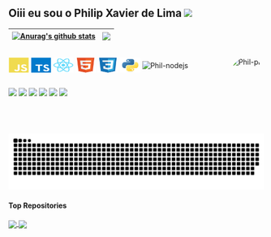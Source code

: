 ## Oiii eu sou o Philip Xavier de Lima <img src="https://raw.githubusercontent.com/MartinHeinz/MartinHeinz/master/wave.gif" width="40">


| <a href="https://github.com/anuraghazra/github-readme-stats"><img align="center" src="https://github-readme-stats.vercel.app/api?username=philipxlima&show_icons=true&include_all_commits=true&theme=chartreuse-dark&hide_border=true" alt="Anurag's github stats" /></a> | <a href="https://github.com/anuraghazra/github-readme-stats"><img align="center" src="https://github-readme-stats.vercel.app/api/top-langs/?username=philipxlima&layout=compact&theme=chartreuse-dark&hide_border=true" /></a> |
| ------------- | ------------- |



<div style="display: inline_block"><br>
  <img align="center" alt="Phil-Js" height="30" width="40" src="https://raw.githubusercontent.com/devicons/devicon/master/icons/javascript/javascript-plain.svg">
  <img align="center" alt="Phil-Ts" height="30" width="40" src="https://raw.githubusercontent.com/devicons/devicon/master/icons/typescript/typescript-plain.svg">
  <img align="center" alt="Phil-React" height="30" width="40" src="https://raw.githubusercontent.com/devicons/devicon/master/icons/react/react-original.svg">
  <img align="center" alt="Phil-HTML" height="30" width="40" src="https://raw.githubusercontent.com/devicons/devicon/master/icons/html5/html5-original.svg">
  <img align="center" alt="Phil-CSS" height="30" width="40" src="https://raw.githubusercontent.com/devicons/devicon/master/icons/css3/css3-original.svg">
  <img align="center" alt="Phil-Python" height="30" width="40" src="https://raw.githubusercontent.com/devicons/devicon/master/icons/python/python-original.svg">
  <img align="center" alt="Phil-nodejs" height="30" width="40" src="https://cdn.jsdelivr.net/gh/devicons/devicon/icons/nodejs/nodejs-original.svg">
  <img align="right" alt="Phil-pic" height="150" style="border-radius:50px;" src="https://media.discordapp.net/attachments/999613332837388358/1076975707827208323/Kirito_Kirigaara_long_haired_man_on_the_side_drawn_in_anime_wit_a101fa33-4bcb-48b2-bd7d-76780b91a305.png?width=671&height=671">
</div>

  ##

<div> 
  <a href="https://www.youtube.com/channel/UCrrXLHxIDKDiJjj992SZEDw" target="_blank"><img src="https://img.shields.io/badge/YouTube-FF0000?style=for-the-badge&logo=youtube&logoColor=white" target="_blank"></a>
  <a href="https://instagram.com/philipxlima" target="_blank"><img src="https://img.shields.io/badge/-Instagram-%23E4405F?style=for-the-badge&logo=instagram&logoColor=white" target="_blank"></a>
 	<a href="https://philiplima.netlify.app/" target="_blank"><img src="https://img.shields.io/badge/Portfolio-%23000000?style=for-the-badge&logo=firefox&logoColor=#FF7139" target="_blank"></a>
 <a href="https://discord.gg/duka7" target="_blank"><img src="https://img.shields.io/badge/Discord-7289DA?style=for-the-badge&logo=discord&logoColor=white" target="_blank"></a> 
  <a href = "mailto:philipxlima@outlook.com"><img src="https://img.shields.io/badge/-Gmail-%23333?style=for-the-badge&logo=gmail&logoColor=white" target="_blank"></a>
  <a href="https://www.linkedin.com/in/philipx" target="_blank"><img src="https://img.shields.io/badge/-LinkedIn-%230077B5?style=for-the-badge&logo=linkedin&logoColor=white" target="_blank"></a> 

</div>

<picture>
  <source
    media="(prefers-color-scheme: dark)"
    srcset="https://raw.githubusercontent.com/philipxlima/philipxlima/output/github-contribution-grid-snake-dark.svg"
  />
  <source
    media="(prefers-color-scheme: light)"
    srcset="https://raw.githubusercontent.com/philipxlima/philipxlima/output/github-contribution-grid-snake.svg"
  />
  <img
    alt="github contribution grid snake animation"
    src="https://raw.githubusercontent.com/philipxlima/philipxlima/output/github-contribution-grid-snake.svg"
  />
</picture>


#### Top Repositories


<a href="https://github.com/philipxlima/Bateia">
  <img align="center" src="https://github-readme-stats.vercel.app/api/pin/?username=philipxlima&repo=Bateia&theme=chartreuse-dark" />
</a>
<a href="https://github.com/philipxlima/ticket-bot">
  <img align="center" src="https://github-readme-stats.vercel.app/api/pin/?username=philipxlima&repo=ticket-bot&theme=chartreuse-dark" />
